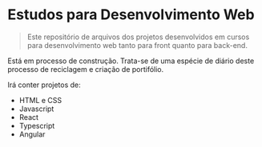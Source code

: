 # Estudos para Desenvolvimento Web

> Este repositório de arquivos dos projetos desenvolvidos em cursos para desenvolvimento web tanto para front quanto para back-end. 

Está em processo de construção. Trata-se de uma espécie de diário deste processo de reciclagem e criação de portifólio.

Irá conter projetos de:

- HTML e CSS
- Javascript
- React
- Typescript
- Angular
